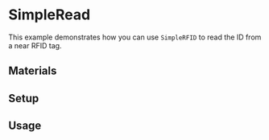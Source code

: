 # SimpleRead

This example demonstrates how you can use `SimpleRFID` to read the ID from a near RFID tag.

## Materials

## Setup

## Usage
